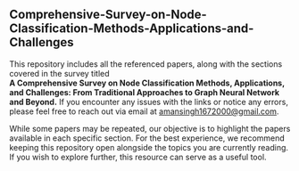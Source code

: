 **Comprehensive-Survey-on-Node-Classification-Methods-Applications-and-Challenges**
---

This repository includes all the referenced papers, along with the sections covered in the survey titled  
**A Comprehensive Survey on Node Classification Methods, Applications, and Challenges: From Traditional Approaches to Graph Neural Network and Beyond.**
If you encounter any issues with the links or notice any errors, please feel free to reach out via email at amansingh1672000@gmail.com.

While some papers may be repeated, our objective is to highlight the papers available in each specific section. For the best experience, we recommend keeping this repository open alongside the topics you are currently reading. If you wish to explore further, this resource can serve as a useful tool.
